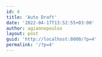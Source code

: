 ```yaml
---
id: 4
title: 'Auto Draft'
date: '2022-04-17T13:52:55+03:00'
author: agiannopoulos
layout: post
guid: 'http://localhost:8000/?p=4'
permalink: '/?p=4'
---
```


